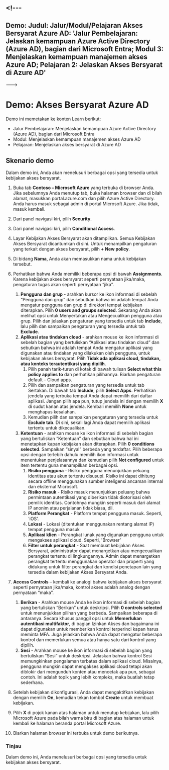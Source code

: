 <a name="---"></a><!---
---
Demo: Judul: Jalur/Modul/Pelajaran Akses Bersyarat Azure AD: 'Jalur Pembelajaran: Jelaskan kemampuan Azure Active Directory (Azure AD), bagian dari Microsoft Entra; Modul 3: Menjelaskan kemampuan manajemen akses Azure AD; Pelajaran 2: Jelaskan Akses Bersyarat di Azure AD'
---
--->

# <a name="demo-azure-ad-conditional-access"></a>Demo: Akses Bersyarat Azure AD

Demo ini memetakan ke konten Learn berikut:

- Jalur Pembelajaran: Menjelaskan kemampuan Azure Active Directory (Azure AD), bagian dari Microsoft Entra
- Modul: Menjelaskan kemampuan manajemen akses Azure AD
- Pelajaran: Menjelaskan akses bersyarat di Azure AD

## <a name="demo-scenario"></a>Skenario demo

Dalam demo ini, Anda akan menelusuri berbagai opsi yang tersedia untuk kebijakan akses bersyarat.

1. Buka tab **Contoso – Microsoft Azure** yang terbuka di browser Anda. Jika sebelumnya Anda menutup tab, buka halaman browser dan di bilah alamat, masukkan portal.azure.com dan pilih Azure Active Directory. Anda harus masuk sebagai admin di portal Microsoft Azure. Jika tidak, masuk kembali.

1. Dari panel navigasi kiri, pilih **Security**.

1. Dari panel navigasi kiri, pilih **Conditional Access**.

1. Layar Kebijakan Akses Bersyarat akan ditampilkan. Semua Kebijakan Akses Bersyarat dicantumkan di sini. Untuk menampilkan pengaturan yang terkait dengan akses bersyarat, pilih **+ New policy**.

1. Di bidang **Nama**, Anda akan memasukkan nama untuk kebijakan tersebut.

1. Perhatikan bahwa Anda memiliki beberapa opsi di bawah **Assignments**.  Karena kebijakan akses bersyarat seperti pernyataan jika/maka, pengaturan tugas akan seperti pernyataan “jika”.
    1. **Pengguna dan grup** - arahkan kursor ke ikon informasi di sebelah “Pengguna dan grup” dan sebutkan bahwa ini adalah tempat Anda mengatur pengguna dan grup di direktori tempat kebijakan diterapkan. Pilih **0 users and groups selected**.  Sekarang Anda akan melihat opsi untuk Menyertakan atau Mengecualikan pengguna atau grup. Pilih dan jelaskan pengaturan yang tersedia untuk tab **Include**, lalu pilih dan sampaikan pengaturan yang tersedia untuk tab **Exclude**.
    1. **Aplikasi atau tindakan cloud** - arahkan mouse ke ikon informasi di sebelah bagian yang bertuliskan “Aplikasi atau tindakan cloud” dan sebutkan bahwa ini adalah tempat Anda mengatur aplikasi yang digunakan atau tindakan yang dilakukan oleh pengguna, untuk kebijakan akses bersyarat.  Pilih **Tidak ada aplikasi cloud, tindakan, atau konteks terautentikasi yang dipilih**.
        1. Pilih panah tarik-turun di kotak di bawah tulisan **Select what this policy applies to** dan perhatikan pilihannya.  Biarkan pengaturan default – Cloud apps.
        1. Pilih dan sampaikan pengaturan yang tersedia untuk tab Sertakan. Di bawah tab **Include**, pilih **Select Apps**.  Perhatikan jendela yang terbuka tempat Anda dapat memilih dari daftar aplikasi.  Jangan pilih apa pun, tutup jendela ini dengan memilih **X** di sudut kanan atas jendela. Kembali memilih **None** untuk menghapus kesalahan.
        1. Kemudian pilih dan sampaikan pengaturan yang tersedia untuk **Exclude tab**.  Di sini, sekali lagi Anda dapat memilih aplikasi tertentu untuk dikecualikan.
    1. **Ketentuan** - arahkan mouse ke ikon informasi di sebelah bagian yang bertuliskan “Ketentuan” dan sebutkan bahwa hal ini menetapkan kapan kebijakan akan diterapkan. Pilih **0 conditions selected**. Sampaikan “sinyal” berbeda yang terdaftar.   Pilih beberapa opsi dengan terlebih dahulu memilih ikon informasi untuk menentukan penjelasannya dan kemudian pilih **Not configured** untuk item tertentu guna menampilkan berbagai opsi.
        1. **Risiko pengguna** - Risiko pengguna menunjukkan peluang identitas atau akun tertentu disusupi. Risiko ini dapat dihitung secara offline menggunakan sumber inteligensi ancaman internal dan eksternal Microsoft.
        1. **Risiko masuk** - Risiko masuk menunjukkan peluang bahwa permintaan autentikasi yang diberikan tidak diotorisasi oleh pemilik identitas. Contohnya mungkin seperti masuk dari alamat IP anonim atau perjalanan tidak biasa, dll.
        1. **Platform Perangkat** - Platform tempat pengguna masuk. Seperti, 'iOS’.
        1. **Lokasi** - Lokasi (ditentukan menggunakan rentang alamat IP) tempat pengguna masuk
        1. **Aplikasi klien** - Perangkat lunak yang digunakan pengguna untuk mengakses aplikasi cloud. Seperti, 'Browser’
        1. **Filter untuk perangkat** - Saat membuat kebijakan Akses Bersyarat, administrator dapat menargetkan atau mengecualikan perangkat tertentu di lingkungannya. Admin dapat menargetkan perangkat tertentu menggunakan operator dan properti yang didukung untuk filter perangkat dan kondisi penetapan lain yang tersedia dalam kebijakan Akses Bersyarat Anda.

1. **Access Controls** – kembali ke analogi bahwa kebijakan akses bersyarat seperti pernyataan jika/maka, kontrol akses adalah analog dengan pernyataan “maka”.
    1. **Berikan** - Arahkan mouse Anda ke ikon informasi di sebelah bagian yang bertuliskan “Berikan” untuk deskripsi.  Pilih **0 controls selected** untuk menunjukkan pilihan yang berbeda.  Sampaikan beberapa di antaranya.  Secara khusus panggil opsi untuk **Memerlukan autentikasi multifaktor**, di bagian Izinkan Akses dan bagaimana ini dapat digunakan untuk memberikan kontrol terperinci kapan harus meminta MFA.   Juga jelaskan bahwa Anda dapat mengatur beberapa kontrol dan memerlukan semua atau hanya satu dari kontrol yang dipilih.
    1. **Sesi** - Arahkan mouse ke ikon informasi di sebelah bagian yang bertuliskan “Sesi” untuk deskripsi.  Jelaskan bahwa kontrol Sesi memungkinkan pengalaman terbatas dalam aplikasi cloud.  Misalnya, pengguna mungkin dapat mengakses aplikasi cloud tetapi akan diblokir dari mengunduh konten atau mencetak apa pun, sebagai contoh.  Ini adalah topik yang lebih kompleks, maka buatlah tetap sederhana.

1. Setelah kebijakan dikonfigurasi, Anda dapat mengaktifkan kebijakan dengan memilih **On**, kemudian tekan tombol **Create** untuk membuat kebijakan.

1. Pilih **X** di pojok kanan atas halaman untuk menutup kebijakan, lalu pilih Microsoft Azure pada bilah warna biru di bagian atas halaman untuk kembali ke halaman beranda portal Microsoft Azure.

1. Biarkan halaman browser ini terbuka untuk demo berikutnya.

### <a name="review"></a>Tinjau

Dalam demo ini, Anda menelusuri berbagai opsi yang tersedia untuk kebijakan akses bersyarat.
